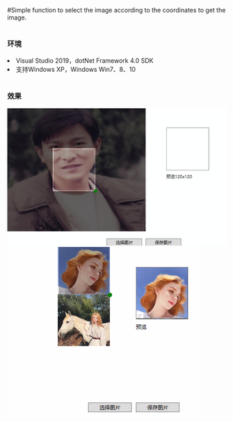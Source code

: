 #Simple function to select the image according to the coordinates to get the image.
# <h3>环境</h3>

<li>Visual Studio 2019，dotNet Framework 4.0 SDK</li>
<li>支持Windows XP，Windows Win7、8、10</li>
<br/>

<h3>效果</h3>
<img src="/CutImageSolution/resources/GIFCut.gif"/>

<img src="/CutImageSolution/resources/1.gif"/>
